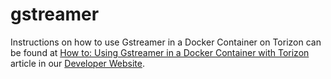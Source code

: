 # gstreamer #

Instructions on how to use Gstreamer in a Docker Container on Torizon can be found at [How to: Using Gstreamer in a Docker Container with Torizon](https://developer.toradex.com/knowledge-base/using-gstreamer-in-a-docker-container-with-torizon) article in our [Developer Website](https://developer.toradex.com/).
